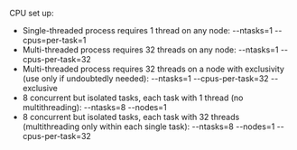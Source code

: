 CPU set up:
  - Single-threaded process requires 1 thread on any node: --ntasks=1 --cpus=per-task=1
  - Multi-threaded process requires 32 threads on any node: --ntasks=1 --cpus-per-task=32
  - Multi-threaded process requires 32 threads on a node with exclusivity (use only if undoubtedly needed): --ntasks=1 --cpus-per-task=32 --exclusive
  - 8 concurrent but isolated tasks, each task with 1 thread (no multithreading): --ntasks=8 --nodes=1
  - 8 concurrent but isolated tasks, each task with 32 threads (multithreading only within each single task): --ntasks=8 --nodes=1 --cpus-per-task=32
